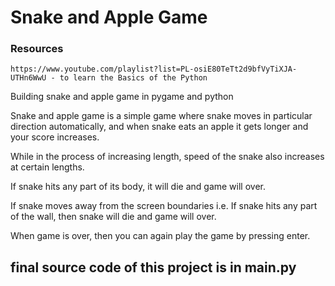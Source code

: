 # Snake and Apple Game

### Resources
    https://www.youtube.com/playlist?list=PL-osiE80TeTt2d9bfVyTiXJA-UTHn6WwU - to learn the Basics of the Python

Building snake and apple game in pygame and python

Snake and apple game is a simple game where snake moves in particular direction automatically, and when snake eats an apple it gets longer and your score increases.

While in the process of increasing length, speed of the snake also increases at certain lengths.

If snake hits any part of its body, it will die and game will over.

If snake moves away from the screen boundaries i.e. If snake hits any part of the wall, then snake will die and game will over.

When game is over, then you can again play the game by pressing enter.

## final source code of this project is in main.py
